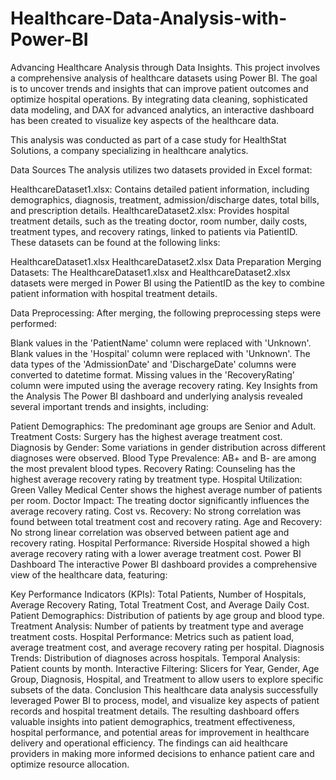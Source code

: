 # Healthcare-Data-Analysis-with-Power-BI
Advancing Healthcare Analysis through Data Insights.
This project involves a comprehensive analysis of healthcare datasets using Power BI. The goal is to uncover trends and insights that can improve patient outcomes and optimize hospital operations. By integrating data cleaning, sophisticated data modeling, and DAX for advanced analytics, an interactive dashboard has been created to visualize key aspects of the healthcare data.

This analysis was conducted as part of a case study for HealthStat Solutions, a company specializing in healthcare analytics.

Data Sources
The analysis utilizes two datasets provided in Excel format:

HealthcareDataset1.xlsx: Contains detailed patient information, including demographics, diagnosis, treatment, admission/discharge dates, total bills, and prescription details.
HealthcareDataset2.xlsx: Provides hospital treatment details, such as the treating doctor, room number, daily costs, treatment types, and recovery ratings, linked to patients via PatientID.
These datasets can be found at the following links:

HealthcareDataset1.xlsx
HealthcareDataset2.xlsx
Data Preparation
Merging Datasets: The HealthcareDataset1.xlsx and HealthcareDataset2.xlsx datasets were merged in Power BI using the PatientID as the key to combine patient information with hospital treatment details.

Data Preprocessing: After merging, the following preprocessing steps were performed:

Blank values in the 'PatientName' column were replaced with 'Unknown'.
Blank values in the 'Hospital' column were replaced with 'Unknown'.
The data types of the 'AdmissionDate' and 'DischargeDate' columns were converted to datetime format.
Missing values in the 'RecoveryRating' column were imputed using the average recovery rating.
Key Insights from the Analysis
The Power BI dashboard and underlying analysis revealed several important trends and insights, including:

Patient Demographics: The predominant age groups are Senior and Adult.
Treatment Costs: Surgery has the highest average treatment cost.
Diagnosis by Gender: Some variations in gender distribution across different diagnoses were observed.
Blood Type Prevalence: AB+ and B- are among the most prevalent blood types.
Recovery Rating: Counseling has the highest average recovery rating by treatment type.
Hospital Utilization: Green Valley Medical Center shows the highest average number of patients per room.
Doctor Impact: The treating doctor significantly influences the average recovery rating.
Cost vs. Recovery: No strong correlation was found between total treatment cost and recovery rating.
Age and Recovery: No strong linear correlation was observed between patient age and recovery rating.
Hospital Performance: Riverside Hospital showed a high average recovery rating with a lower average treatment cost.
Power BI Dashboard
The interactive Power BI dashboard provides a comprehensive view of the healthcare data, featuring:

Key Performance Indicators (KPIs): Total Patients, Number of Hospitals, Average Recovery Rating, Total Treatment Cost, and Average Daily Cost.
Patient Demographics: Distribution of patients by age group and blood type.
Treatment Analysis: Number of patients by treatment type and average treatment costs.
Hospital Performance: Metrics such as patient load, average treatment cost, and average recovery rating per hospital.
Diagnosis Trends: Distribution of diagnoses across hospitals.
Temporal Analysis: Patient counts by month.
Interactive Filtering: Slicers for Year, Gender, Age Group, Diagnosis, Hospital, and Treatment to allow users to explore specific subsets of the data.
Conclusion
This healthcare data analysis successfully leveraged Power BI to process, model, and visualize key aspects of patient records and hospital treatment details. The resulting dashboard offers valuable insights into patient demographics, treatment effectiveness, hospital performance, and potential areas for improvement in healthcare delivery and operational efficiency. The findings can aid healthcare providers in making more informed decisions to enhance patient care and optimize resource allocation.
